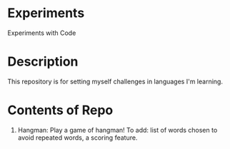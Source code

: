 # Experiments
Experiments with Code
# Description
This repository is for setting myself challenges in languages I'm learning.
# Contents of Repo
1. Hangman: Play a game of hangman! To add: list of words chosen to avoid repeated words, a scoring feature.
